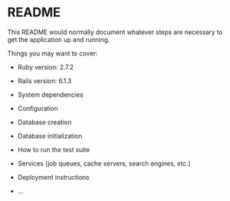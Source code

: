 # README

This README would normally document whatever steps are necessary to get the
application up and running.

Things you may want to cover:

* Ruby version: 2.7.2
* Rails version: 6.1.3

* System dependencies

* Configuration

* Database creation

* Database initialization

* How to run the test suite

* Services (job queues, cache servers, search engines, etc.)

* Deployment instructions

* ...
